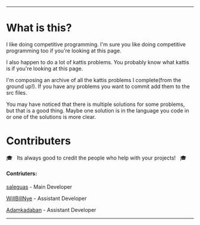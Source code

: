 ------------------------------------------------------------------------
# What is this?

I like doing competitive programming. I'm sure you like doing competitive programming too if you're looking at this page.

I also happen to do a lot of kattis problems. You probably know what kattis is if you're looking at this page.

I'm composing an archive of all the kattis problems I complete(from the ground up!). If you have any problems you want to commit add them to the src files.

You may have noticed that there is multiple solutions for some problems, but that is a good thing. Maybe one solution is in the language you code in or one of the solutions is more clear.

# Contributers

:mortar_board: &nbsp; Its always good to credit the people who help with your projects! &nbsp; :mortar_board:

#### **Contriuters:**
[saleguas](https://github.com/saleguas) - Main Developer

[WillBillNye](https://github.com/WillBillNye) - Assistant Developer

[Adamkadaban](https://github.com/Adamkadaban) - Assistant Developer



------------------------------------------------------------------------
